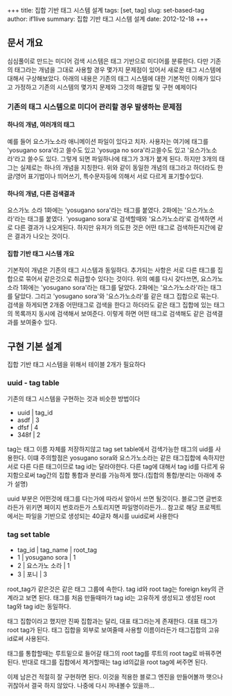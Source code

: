 +++
title: 집합 기반 태그 시스템 설계
tags: [set, tag]
slug: set-based-tag
author: if1live
summary: 집합 기반 태그 시스템 설계
date: 2012-12-18
+++

## 문서 개요 
심심풀이로 만드는 미디어 검색 시스템은 태그 기반으로 미디어를 분류한다. 다만 기존의 태그라는 개념을 그대로 사용할 경우 몇가지 문제점이 있어서 새로운 태그 시스템에 대해서 구상해보았다. 아래의 내용은 기존의 태그 시스템에 대한 기본적인 이해가 있다고 가정하고 기존의 시스템의 몇가지 문제와 그것의 해결법 및 구현 예제이다

### 기존의 태그 시스템으로 미디어 관리할 경우 발생하는 문제점

#### 하나의 개념, 여러개의 태그
예를 들어 요스가노소라 애니메이션 파일이 있다고 치자. 사용자는 여기에 태그를 'yosugano sora'라고 쓸수도 있고 'yosuga no sora'라고쓸수도 있고 '요스가노소라'라고 쓸수도 있다. 그렇게 되면 파일하나에 태그가 3개가 붙게 된다. 하지만 3개의 태그는 실제로는 하나의 개념을 지칭한다. 위와 같이 동일한 개념의 태그라고 하더라도 한글/영어 표기법이나 띄어쓰기, 특수문자등에 의해서 서로 다르게 표기할수있다.

#### 하나의 개념, 다른 검색결과
요스가노 소라 1화에는 'yosugano sora'라는 태그를 붙였다. 2화에는 '요스가노소라'라는 태그를 붙였다. 'yosugano sora'로 검색할때와 '요스가노소라'로 검색하면 서로 다른 결과가 나오게된다. 하지만 유저가 의도한 것은 어떤 태그로 검색하든지간에 같은 결과가 나오는 것이다.

#### 집합 기반 태그 시스템 개요 
기본적이 개념은 기존의 태그 시스템과 동일하다. 추가되는 사항은 서로 다른 태그를 집합으로 묶어서 같은것으로 취급할수 있다는 것이다. 위의 예를 다시 갖다쓰면, 요스가노소라 1화에는 'yosugano sora'라는 태그를 달았다. 2화에는 '요스가노소라'라는 태그를 달았다. 그리고 'yosugano sora'와 '요스가노소라'를 같은 태그 집합으로 묶는다. 검색을 하게되면 2개중 어떤태그로 검색을 한다고 하더라도 같은 태그 집합에 있는 태그의 목록까지 동시에 검색해서 보여준다. 이렇게 하면 어떤 태그로 검색해도 같은 검색결과를 보여줄수 있다.
            
## 구현 기본 설계
집합 기반 태그 시스템을 위해서 테이블 2개가 필요하다

### uuid - tag table 
기존의 태그 시스템을 구현하는 것과 비슷한 방법이다

 * uuid | tag_id
  * asdf | 3
  * dfsf | 4
  * 348f | 2

tag는 태그 이름 자체를 저장하지않고 tag set table에서 검색가능한 태그의 uid를 사용한다. 이떄 주의할점은 yosugano sora와 요스가노소라는 같은 태그집합에 속하지만 서로 다른 다른 태그이므로 tag id는 달라야한다. 다른 tag에 대해서 tag id를 다르게 유지함으로써 tag간의 집합 통합과 분리를 가능하게 했다.(집합의 통합/분리는 아래에 추가 설명)

uuid 부분은 어떤것에 태그를 다는가에 따라서 알아서 쓰면 될것이다. 블로그면 글번호라든가 위키면 페이지 번호라든가 스토리지면 파일명이라든가... 참고로 해당 프로젝트에서는 파일을 기반으로 생성되는 40글자 해시를 uuid로써 사용한다 

### tag set table 
 * tag_id | tag_name | root_tag 
  * 1 | yosugano sora | 1 
  * 2 | 요스가노 소라 | 1 
  * 3 | 포니 | 3 

root_tag가 같은것은 같은 태그 그룹에 속한다. tag id와 root tag는 foreign key의 관계라고 보면 된다. 태그를 처음 만들때마가 tag id는 고유하게 생성되고 생성된 root tag와 tag id는 동일하다.

태그 집합이라고 했지만 진짜 집합과는 달리, 대표 태그라는게 존재한다. 대표 태그가 root tag가 된다. 태그 집합을 외부로 보여줄때 사용할 이름이라든가 태그집합의 고유 id로써 사용된다.

태그를 통합할때는 루트밑으로 들어갈 태그의 root tag를 루트의 root tag로 바꿔주면 된다. 반대로 태그를 집합에서 제거할때는 tag id의값을 root tag에 써주면 된다.                   

이제 남은건 적절히 잘 구현하면 된다. 이것을 적용한 블로그 엔진을 만들어볼까 햇으나 귀찮아서 결국 하지 않았다. 나중에 다시 꺼내볼수 있을까...
